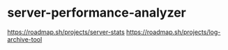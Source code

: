 # server-performance-analyzer
https://roadmap.sh/projects/server-stats
https://roadmap.sh/projects/log-archive-tool
